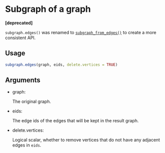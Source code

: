 # Subgraph of a graph

**\[deprecated\]**

`subgraph.edges()` was renamed to
[`subgraph_from_edges()`](https://r.igraph.org/reference/subgraph.md) to
create a more consistent API.

## Usage

``` r
subgraph.edges(graph, eids, delete.vertices = TRUE)
```

## Arguments

- graph:

  The original graph.

- eids:

  The edge ids of the edges that will be kept in the result graph.

- delete.vertices:

  Logical scalar, whether to remove vertices that do not have any
  adjacent edges in `eids`.
